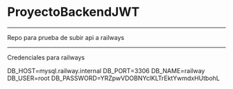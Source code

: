 # ProyectoBackendJWT


___________________________________________________________________________________________
Repo para prueba de subir api a railways
___________________________________________________________________________________________

Credenciales para railways

DB_HOST=mysql.railway.internal
DB_PORT=3306
DB_NAME=railway
DB_USER=root
DB_PASSWORD=YRZpwVDOBNYclKLTrEktYwmdxHUtbohL
